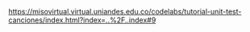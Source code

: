 https://misovirtual.virtual.uniandes.edu.co/codelabs/tutorial-unit-test-canciones/index.html?index=..%2F..index#9
